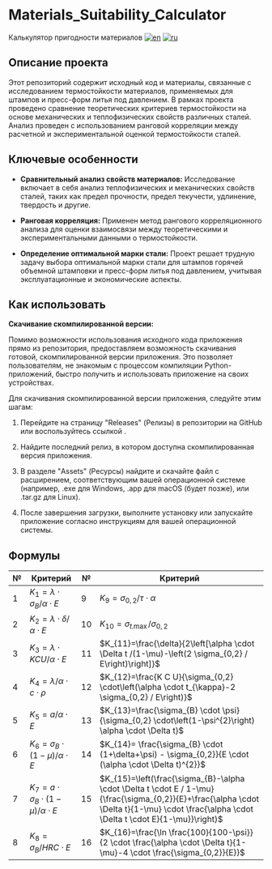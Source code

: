 # Materials_Suitability_Calculator
Калькулятор пригодности материалов
[![en](https://img.shields.io/badge/lang-en-red.svg)](https://github.com/teslaproduuction/Calculation_of_the_heat_balance/blob/master/README_EN.md)
[![ru](https://img.shields.io/badge/lang-ru-yellow.svg)](https://github.com/teslaproduuction/Calculation_of_the_heat_balance/blob/master/README.md)

## Описание проекта

Этот репозиторий содержит исходный код и материалы, связанные с исследованием термостойкости материалов, применяемых для штампов и пресс-форм литья под давлением. В рамках проекта проведено сравнение теоретических критериев термостойкости на основе механических и теплофизических свойств различных сталей. Анализ проведен с использованием ранговой корреляции между расчетной и экспериментальной оценкой термостойкости сталей.

## Ключевые особенности

- **Сравнительный анализ свойств материалов:** Исследование включает в себя анализ теплофизических и механических свойств сталей, таких как предел прочности, предел текучести, удлинение, твердость и другие.
  
- **Ранговая корреляция:** Применен метод рангового корреляционного анализа для оценки взаимосвязи между теоретическими и экспериментальными данными о термостойкости.

- **Определение оптимальной марки стали:** Проект решает трудную задачу выбора оптимальной марки стали для штампов горячей объемной штамповки и пресс-форм литья под давлением, учитывая эксплуатационные и экономические аспекты.

## Как использовать

**Скачивание скомпилированной версии:**

Помимо возможности использования исходного кода приложения прямо из репозитория, предоставляем возможность скачивания готовой, скомпилированной версии приложения. Это позволяет пользователям, не знакомым с процессом компиляции Python-приложений, быстро получить и использовать приложение на своих устройствах.

Для скачивания скомпилированной версии приложения, следуйте этим шагам:

1. Перейдите на страницу "Releases" (Релизы) в репозитории на GitHub или воспользуйтесь ссылкой .

2. Найдите последний релиз, в котором доступна скомпилированная версия приложения.

3. В разделе "Assets" (Ресурсы) найдите и скачайте файл с расширением, соответствующим вашей операционной системе (например, .exe для Windows, .app для macOS (будет позже), или .tar.gz для Linux).

4. После завершения загрузки, выполните установку или запускайте приложение согласно инструкциям для вашей операционной системы.


## Формулы

| № | Критерий | № | Критерий |
|---|----------|---|----------|
| 1 | $K_{1}=\lambda \cdot \sigma_{B} / \alpha \cdot E$ | 9 | $K_{9}=\sigma_{0,2} / \tau \cdot \alpha$ |
| 2 | $K_{2}=\lambda \cdot \delta / \alpha \cdot E$ | 10 | $K_{10}=\sigma_{t . \max } / \sigma_{0,2}$ |
| 3 | $K_{3}=\lambda \cdot K C U / \alpha \cdot E$ | 11 | $K_{11}=\frac{\delta}{2\left[\alpha \cdot \Delta t /(1-\mu)-\left(2 \sigma_{0,2} / E\right)\right]}$ |
| 4 | $K_{4}=\lambda / \alpha \cdot c \cdot \rho$ | 12 | $K_{12}=\frac{K C U}{\sigma_{0,2} \cdot\left(\alpha \cdot t_{\kappa}-2 \sigma_{0,2} / E\right)}$ |
| 5 | $K_{5}=a / \alpha \cdot E$ | 13 | $K_{13}=\frac{\sigma_{B} \cdot \psi}{\sigma_{0,2} \cdot\left(1-\psi^{2}\right) \alpha \cdot \Delta t}$ |
| 6 | $K_{6}=\sigma_{B} \cdot(1-\mu) / \alpha \cdot E$ | 14 | $K_{14}= \frac{\sigma_{B} \cdot (1+\delta+\psi) - \sigma_{0,2}}{E \cdot (\alpha \cdot \Delta t)^{2}}$ |
| 7 | $K_{7}=a \cdot \sigma_{B} \cdot(1-\mu) / \alpha \cdot E$ | 15 | $K_{15}=\left(\frac{\sigma_{B}-\alpha \cdot \Delta t \cdot E / 1-\mu}{\frac{\sigma_{0,2}}{E}+\frac{\alpha \cdot \Delta t}{1-\mu} \cdot \frac{\alpha \cdot \Delta t \cdot E}{1-\mu}}\right)$ |
| 8 | $K_{8}=\sigma_{B} / H R C \cdot E$ | 16 | $K_{16}=\frac{\ln \frac{100}{100-\psi}}{2 \cdot \frac{\alpha \cdot \Delta t}{1-\mu}-4 \cdot \frac{\sigma_{0,2}}{E}}$ |


